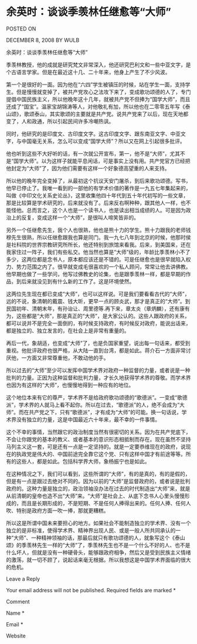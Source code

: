 # 余英时：谈谈季羡林任继愈等“大师”  
POSTED ON

DECEMBER 8, 2008 BY WULB

余英时：谈谈季羡林任继愈等“大师”

季羡林教授，他的成就是研究梵文非常深入，他还研究巴利文和一些中亚文字，是个古语言学家。但是在最近这十几、二十年来，他身上产生了不少风波。

第一个是很好的一面。因为他在“六四”学生被镇压的时候，站在学生一面，支持学生。但是慢慢就变掉了，被共产党攻心之法攻下来了，变成歌功颂德的人了，专门提倡中国民族主义，所以他晚年这十几年，就被共产党不但捧为“国学大师”，而且还成了“国宝”。温家宝胡锦涛等人，对他敬礼有加，所以他也在二零零五年写《泰山颂》，歌颂泰山，其实歌颂的主要就是共产党。说共产党来了以后，现在天地都变了，人和政通，所以引起民间许多冷嘲热讽。

同时，他研究的是印度文、古印度文字。这古印度文字、跟东南亚文字、中亚文字，与中国毫无关系，怎么可以变成“国学大师”？所以又在网上引起很多批评。

他也听到这些不大好听的话，有一次就公开宣布，第一，他不是“大师”，尤其不是“国学大师”。以为这样子就能平息闲话，可是事实上没有用。共产党官方已经把他封定为“大师”了，因为他们需要有这样一个好象德高望重的人来支持。

所以他的晚年完全变掉了，从最初这个抗议天安门屠杀，到后来歌功颂德。写书，他早已停止了。我唯一看到的一部他的有学术价值的著作是一九五七年集起来的，叫做《中印文化关系史论丛》，这里收集他四十年代到五十年代初写的一些文章，那是比较算是学术研究的，后来就没有了。后来反右啊种种，跟其他人一样，也不能怪他。总而言之，这个人也是一个读书人，也是读出相当成绩的人。可是因为政治上的反复，变成这样一个“大师”，是很叫人啼笑皆非的。

另外一个任继愈先生，我个人也很熟，他也是熊十力的学生。熊十力跟我的老师钱穆先生很熟，所以任继愈跟我也算是同门。我一九七八年到北京的时候，他那时侯是社科院的世界宗教研究所所长，他还特别到旅馆来看我。后来，到美国来，还在我家住过一阵子，我们有些私交。他当然也算是“大师”级的，年龄比季羡林小不了多少，这两位都是念书人，原本都应该还是不错的。可是任继愈也是很早就陷入权力、势力范围之内了。很早就变成毛很喜欢的一个私人顾问，常常让他去讲佛教。他早期也做了一些学问，他写过佛教史的论集，也是跟季羡林一样，都是早期的作品，到后来就没见到有什么新的工作了。这是环境使然。

这两位先生现在都已变成“大师”，也可以这样说。可是我们要看看古代的“大师”，远的不说，象清朝的戴震、钱大昕，更早一点的顾炎武，那才是真正的“大师”。到民国初年、清朝末年，有孙诒让、周里德等.再下来，章太炎（章炳麟），还有康有为，这些都是“大师”，那是真正的“大师”，是大家公认的。这些人跟政府的关系，都可以说并不是完全一面倒的，有时候支持政府，有时候反对政府，能说出话来，都是独立的、独立发言的，在社会上是非常有重量的。

再后一代，象胡适，也变成“大师”了，也是负国家重望，说出每一句话来，都受到重视。他批评政府也很严格，从大陆一直到台湾，都是如此。蒋介石一方面非常讨厌他，一方面又非常尊重他，不敢动他的手。

所以过去的“大师”至少可以发挥中国学术界对政府一种监督的力量，或者说是一种批判的力量。正因为这种监督和批判力量，才长久地获得学术界的尊敬。而学术界也因为有这样的“大师”，也慢慢地得到一种应有的地位。

这个地位本来有它的尊严，学术界不是给政府歌功颂德的“歌德派”。一变成“歌德派”，学术界的人就马上看不起你。所以在过去，“歌德派”的人，绝不会成为“大师”。而在共产党之下，只有“歌德派”，才有成为“大师”的可能。换一句话说，学术界没有独立的力量，这是中国最近六十年来，最不幸的一件事情。

这个不幸的事情，当然跟它的政治制度当然有很密切的关系。因为在共产党底下，不会让你跟党的基本的教义、或者基本的意识形态相抵制而存在。现在虽然不坚持马列主义这一套，可是还有一点是一定坚持的。就是一定要恭维现在的政府，说现在的执政党是伟大的、中国前途完全靠它这个党、只有这样中国才有前途等等。所有的这些人，都是如此。包括科学界大师，象杨振宁也是如此。

在这种情况之下，我们可以看到，这些所谓的“大师”，有的是真的，有的是假的，但是有一点是跟过去绝对不同的。因为以前的“大师”是监督政府的，或者说是批判政府的。这种力量是独立的，政治领袖没办法在过去的时代制造出“大师”来，就是从前清朝的皇帝也造不出“大师”来。“大师”是社会上、从底下念书人心里头慢慢形成的，而且是长期形成的，不是短期、不是任何人捧得出来的。任何人捧、任何人吹、特别是政府方面一吹一捧，那就更糟糕。

所以这是所谓中国未来要担心的地方。如果社会不能制造独立的学术界、没有一个独立的是非标准，使得学术界、精神界出现人民、或是一般人所共同承认的一种“大师”、一种精神领袖的话，那最后就只有歌功颂德的人，就象写这个《泰山颂》的季羡林先生一样的“大师”了，季羡林先生也不是一个什么不好的人、也不是什么坏人，但就是没有一种硬骨头，能够跟政府相争，然后又是受到民族主义情绪的激荡，就一切不顾了，说起话来毫无根据。所以我想这是中国学术界面临的很大的危机。

Leave a Reply

Your email address will not be published. Required fields are marked *

Comment

Name *

Email *

Website